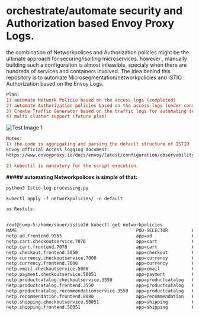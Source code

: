 # orchestrate/automate security and Authorization based Envoy Proxy Logs.


the combination of Networkpolices and Authorization policies might be the ultimate approach for securing/isolting microservices.
however , manually building such a configuraiton is almost infeasible,  specialy when there are hundreds of services and containers involved.
The idea behind this repository is to automate Microsegmentation/networkpolicies and ISTIO Authorization based on the Envoy Logs.

```diff
Plan:  
1) automate Network Policie based on the access logs (completed) 
2) automate Authorization policies based on the access logs (under construction)
3) Create Traffic Generator based on the traffic logs for automating tests (under construction)
4) multi cluster support (future plan)
```
![Test Image 1](https://github.com/assafsauer/Istio-sec-automation/blob/main/istio%20diagram%202.png) 



```diff
Notes:
1) the code is aggrigating and parsing the default structure of ISTIO  access log , Customising of istio access logs , might damage the script.
Envoy official Access logging document: 
https://www.envoyproxy.io/docs/envoy/latest/configuration/observability/access_log/usage#default-format-string

2) kubectil is mandatory for the script execution. 

```

**##### automating Networkpolices is simple of that:** 
```diff
python3 Istio-log-processing.py

kubectl apply -f networkpolicies/ -n default

as Restuls:


root@jump-5:/home/sauer/istio2# kubectl get networkpolicies
NAME                                             POD-SELECTOR         AGE
netp.ad.frontend.9555                            app=ad               6s
netp.cart.checkoutservice.7070                   app=cart             6s
netp.cart.frontend.7070                          app=cart             6s
netp.checkout.frontend.5050                      app=checkout         6s
netp.currency.checkoutservice.7000               app=currency         6s
netp.currency.frontend.7000                      app=currency         6s
netp.email.checkoutservice.5000                  app=email            6s
netp.payment.checkoutservice.50051               app=payment          6s
netp.productcatalog.checkoutservice.3550         app=productcatalog   6s
netp.productcatalog.frontend.3550                app=productcatalog   6s
netp.productcatalog.recommendationservice.3550   app=productcatalog   6s
netp.recommendation.frontend.8080                app=recommendation   6s
netp.shipping.checkoutservice.50051              app=shipping         6s
netp.shipping.frontend.50051                     app=shipping         6s
```
